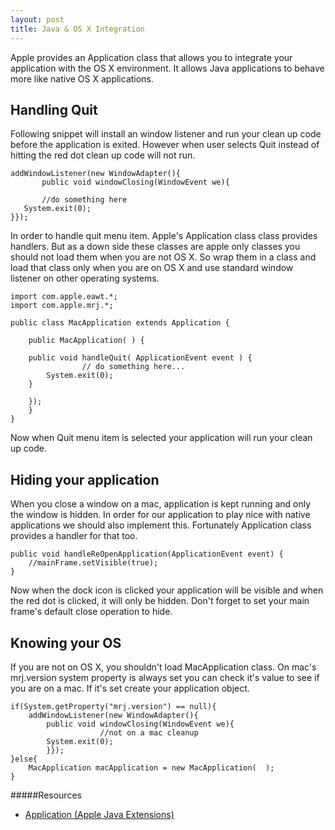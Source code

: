 ```yaml
---
layout: post
title: Java & OS X Integration
---
```


Apple provides an Application class that allows you to integrate your
application with the OS X environment. It allows Java applications to
behave more like native OS X applications.

## Handling Quit

Following snippet will install an window listener and run your clean up
code before the application is exited. However when user selects Quit
instead of hitting the red dot clean up code will not run.


    addWindowListener(new WindowAdapter(){
           public void windowClosing(WindowEvent we){

           //do something here
	   System.exit(0);
	}});


In order to handle quit menu item. Apple's Application class class
provides handlers. But as a down side these classes are apple only
classes you should not load them when you are not OS X. So wrap them in
a class and load that class only when you are on OS X and use standard
window listener on other operating systems.


    import com.apple.eawt.*;
    import com.apple.mrj.*;

    public class MacApplication extends Application {

        public MacApplication( ) {

  		public void handleQuit( ApplicationEvent event ) {
                    // do something here...
		    System.exit(0);
		}

	    });
        }
    }


Now when Quit menu item is selected your application will run your clean
up code.

## Hiding your application

When you close a window on a mac, application is kept running and only the
window is hidden. In order for our application to play nice with native
applications we should also implement this. Fortunately Application class
provides a handler for that too.


    public void handleReOpenApplication(ApplicationEvent event) {
        //mainFrame.setVisible(true);
    }

Now when the dock icon is clicked your application will be visible and
when the red dot is clicked, it will only be hidden. Don't forget to set
your main frame's default close operation to hide.


## Knowing your OS

If you are not on OS X, you shouldn't load MacApplication class. On
mac's mrj.version system property is always set you can check it's value
to see if you are on a mac. If it's set create your application object.


	if(System.getProperty("mrj.version") == null){
	    addWindowListener(new WindowAdapter(){
		    public void windowClosing(WindowEvent we){
                        //not on a mac cleanup
			System.exit(0);
		    }});
	}else{	    
	    MacApplication macApplication = new MacApplication(  );
	}


#####Resources
 - [Application (Apple Java Extensions)](http://developer.apple.com/documentation/Java/Reference/1.5.0/appledoc/api/com/apple/eawt/Application.html)
